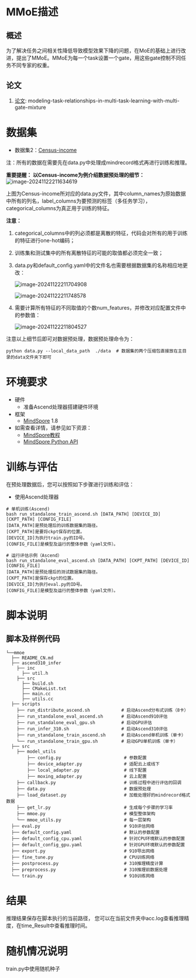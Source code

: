 # MMoE描述

## 概述

为了解决任务之间相关性降低导致模型效果下降的问题，在MoE的基础上进行改进，提出了MMoE。MMoE为每一个task设置一个gate，用这些gate控制不同任务不同专家的权重。

## 论文

1. [论文](https://www.kdd.org/kdd2018/accepted-papers/view/modeling-task-relationships-in-multi-task-learning-with-multi-gate-mixture-): modeling-task-relationships-in-multi-task-learning-with-multi-gate-mixture

# 数据集

- 数据集2：[Census-income](http://github.com/drawbridge/keras-mmoe)

注：所有的数据在需要先在data.py中处理成mindrecord格式再进行训练和推理。

**重要提醒： 以Census-income为例介绍数据预处理的细节：**
![image-20241122211634619](C:\Users\ROG\AppData\Roaming\Typora\typora-user-images\image-20241122211634619.png)

上图为Census-income所对应的data.py文件，其中column_names为原始数据中所有的列名，label_columns为要预测的标签（多任务学习），categorical_columns为真正用于训练的特征。

**注意：**

1. categorical_columns中的列必须都是离散的特征，代码会对所有的用于训练的特征进行one-hot编码；

2. 训练集和测试集中的所有离散特征的可能的取值都必须完全一致；

3. data.py和default_config.yaml中的文件名也需要根据数据集的名称相应地更改：

   ![image-20241122211704908](C:\Users\ROG\AppData\Roaming\Typora\typora-user-images\image-20241122211704908.png)

   ![image-20241122211748578](C:\Users\ROG\AppData\Roaming\Typora\typora-user-images\image-20241122211748578.png)

4. 需要计算所有特征的不同取值的个数num_features，并修改对应配置文件中的参数值：

   ![image-20241122211804527](C:\Users\ROG\AppData\Roaming\Typora\typora-user-images\image-20241122211804527.png)

注意以上细节后即可对数据预处理，数据预处理命令为：

```
python data.py --local_data_path  ./data  # 数据集的两个压缩包直接放在主目录的data文件夹下即可
```

# 环境要求

- 硬件
    - 准备Ascend处理器搭建硬件环境
- 框架
    - [MindSpore](https://www.mindspore.cn/install/) 1.8
- 如需查看详情，请参见如下资源：
    - [MindSpore教程](https://www.mindspore.cn/tutorials/zh-CN/master/index.html)
    - [MindSpore Python API](https://www.mindspore.cn/docs/zh-CN/master/api_python/mindspore.html)

# 训练与评估

在预处理数据后，您可以按照如下步骤进行训练和评估：

- 使用Ascend处理器

```Shell
# 单机训练(Ascend)
bash run_standalone_train_ascend.sh [DATA_PATH] [DEVICE_ID] [CKPT_PATH] [CONFIG_FILE]
[DATA_PATH]是预处理后的训练数据集的路径。
[CKPT_PATH]是要将ckpt保存的位置。
[DEVICE_ID]为执行train.py的ID号。
[CONFIG_FILE]是模型及运行的整体参数（yaml文件）。

# 运行评估示例（Ascend）
bash run_standalone_eval_ascend.sh [DATA_PATH] [CKPT_PATH] [DEVICE_ID] [CONFIG_FILE]
[DATA_PATH]是预处理后的测试数据集的路径。
[CKPT_PATH]是保存ckpt的位置。
[DEVICE_ID]为执行eval.py的ID号。
[CONFIG_FILE]是模型及运行的整体参数（yaml文件）。
```

# 脚本说明

## 脚本及样例代码

```text
└──mmoe
  ├── README_CN.md
  ├── ascend310_infer
    ├── inc
      ├── util.h
    ├── src
      ├── build.sh
      ├── CMakeList.txt
      ├── main.cc
      ├── utils.cc
  ├── scripts
    ├── run_distribute_ascend.sh            # 启动Ascend分布式训练（8卡）
    ├── run_standalone_eval_ascend.sh       # 启动Ascend910评估
    ├── run_standalone_eval_gpu.sh          # 启动GPU评估
    ├── run_infer_310.sh                    # 启动Ascend310评估
    ├── run_standalone_train_ascend.sh      # 启动Ascend单机训练（单卡）
    └── run_standalone_train_gpu.sh         # 启动GPU单机训练（单卡）
  ├── src
    ├── model_utils
        ├── config.py                        # 参数配置
        ├── device_adapter.py                # 适配云上或线下
        ├── local_adapter.py                 # 线下配置
        ├── moxing_adapter.py                # 云上配置
    ├── callback.py                          # 训练过程中进行评估的回调  
    ├── data.py                              # 数据预处理
    ├── load_dataset.py                      # 加载处理好的mindrecord格式数据
    ├── get_lr.py                            # 生成每个步骤的学习率
    ├── mmoe.py                              # 模型整体架构
    └── mmoe_utils.py                        # 每一层架构
  ├── eval.py                                # 910评估网络
  ├── default_config.yaml                    # 默认的参数配置
  ├── default_config_cpu.yaml                # 针对CPU环境默认的参数配置
  ├── default_config_gpu.yaml                # 针对GPU环境默认的参数配置
  ├── export.py                              # 910导出网络
  ├── fine_tune.py                           # CPU训练网络
  ├── postprocess.py                         # 310推理精度计算
  ├── preprocess.py                          # 310推理前数据处理
  └── train.py                               # 910训练网络
```

# 结果

推理结果保存在脚本执行的当前路径，
您可以在当前文件夹中acc.log查看推理精度，在time_Result中查看推理时间。

# 随机情况说明

train.py中使用随机种子
